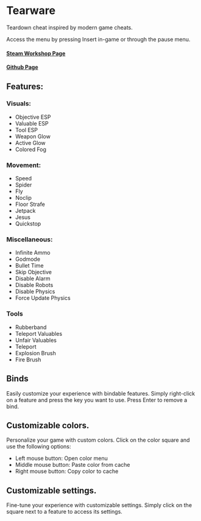# Tearware
Teardown cheat inspired by modern game cheats.
  

Access the menu by pressing Insert in-game or through the pause menu.

#### [Steam Workshop Page](https://steamcommunity.com/sharedfiles/filedetails/?id=2798126764) 
#### [Github Page](https://github.com/SigmaSkid/Tearware)

## Features:
### Visuals: 
- Objective ESP
- Valuable ESP
- Tool ESP
- Weapon Glow
- Active Glow
- Colored Fog

### Movement:
- Speed
- Spider
- Fly
- Noclip
- Floor Strafe
- Jetpack
- Jesus
- Quickstop

### Miscellaneous:
- Infinite Ammo
- Godmode
- Bullet Time
- Skip Objective
- Disable Alarm
- Disable Robots
- Disable Physics
- Force Update Physics

### Tools
- Rubberband
- Teleport Valuables
- Unfair Valuables
- Teleport
- Explosion Brush
- Fire Brush


## Binds
Easily customize your experience with bindable features.
Simply right-click on a feature and press the key you want to use.
Press Enter to remove a bind.

## Customizable colors.
Personalize your game with custom colors. 
Click on the color square and use the following options:
- Left mouse button: Open color menu
- Middle mouse button: Paste color from cache
- Right mouse button: Copy color to cache

## Customizable settings.
Fine-tune your experience with customizable settings. 
Simply click on the square next to a feature to access its settings.
